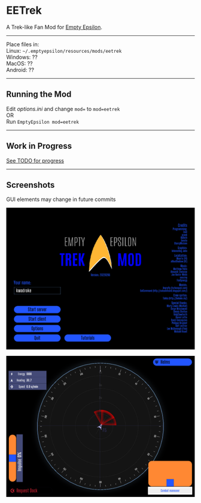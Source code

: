 # EETrek

A Trek-like Fan Mod for [Empty Epsilon](https://daid.github.io/EmptyEpsilon/).


---

Place files in:  
Linux: `~/.emptyepsilon/resources/mods/eetrek`  
Windows: ??  
MacOS: ??  
Android: ??  

---

## Running the Mod

Edit _options.ini_ and change `mod=` to `mod=eetrek`  
OR  
Run `EmptyEpsilon mod=eetrek`

---

## Work in Progress

[See TODO for progress](TODO.md)

---

## Screenshots

GUI elements may change in future commits

![Screen 1 2022-02-07](screenshots/Screenshot_2022-02-07_17-17-24.png)

![Screen 2 2022-02-07](screenshots/Screenshot_2022-02-07_17-18-00.png)
